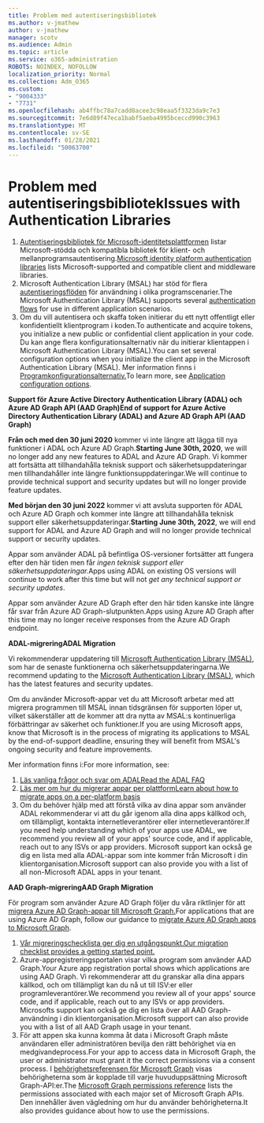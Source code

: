 ```yaml
---
title: Problem med autentiseringsbibliotek
ms.author: v-jmathew
author: v-jmathew
manager: scotv
ms.audience: Admin
ms.topic: article
ms.service: o365-administration
ROBOTS: NOINDEX, NOFOLLOW
localization_priority: Normal
ms.collection: Adm_O365
ms.custom:
- "9004333"
- "7731"
ms.openlocfilehash: ab4ffbc78a7cadd8acee3c98eaa5f3323da9c7e3
ms.sourcegitcommit: 7e6d89f47eca1babf5aeba4995bceccd990c3963
ms.translationtype: MT
ms.contentlocale: sv-SE
ms.lasthandoff: 01/28/2021
ms.locfileid: "50063700"
---
```

# <a name="issues-with-authentication-libraries"></a><span data-ttu-id="a425d-102">Problem med autentiseringsbibliotek</span><span class="sxs-lookup"><span data-stu-id="a425d-102">Issues with Authentication Libraries</span></span>

1. <span data-ttu-id="a425d-103">[Autentiseringsbibliotek för Microsoft-identitetsplattformen](https://docs.microsoft.com/azure/active-directory/develop/reference-v2-libraries) listar Microsoft-stödda och kompatibla bibliotek för klient- och mellanprogramsautentisering.</span><span class="sxs-lookup"><span data-stu-id="a425d-103">[Microsoft identity platform authentication libraries](https://docs.microsoft.com/azure/active-directory/develop/reference-v2-libraries) lists Microsoft-supported and compatible client and middleware libraries.</span></span>
2. <span data-ttu-id="a425d-104">Microsoft Authentication Library (MSAL) har stöd för flera [autentiseringsflöden](https://docs.microsoft.com/azure/active-directory/develop/msal-authentication-flows) för användning i olika programscenarier.</span><span class="sxs-lookup"><span data-stu-id="a425d-104">The Microsoft Authentication Library (MSAL) supports several [authentication flows](https://docs.microsoft.com/azure/active-directory/develop/msal-authentication-flows) for use in different application scenarios.</span></span>
3. <span data-ttu-id="a425d-105">Om du vill autentisera och skaffa token initierar du ett nytt offentligt eller konfidentiellt klientprogram i koden.</span><span class="sxs-lookup"><span data-stu-id="a425d-105">To authenticate and acquire tokens, you initialize a new public or confidential client application in your code.</span></span> <span data-ttu-id="a425d-106">Du kan ange flera konfigurationsalternativ när du initierar klientappen i Microsoft Authentication Library (MSAL).</span><span class="sxs-lookup"><span data-stu-id="a425d-106">You can set several configuration options when you initialize the client app in the Microsoft Authentication Library (MSAL).</span></span> <span data-ttu-id="a425d-107">Mer information finns i [Programkonfigurationsalternativ.](https://docs.microsoft.com/azure/active-directory/develop/msal-client-application-configuration)</span><span class="sxs-lookup"><span data-stu-id="a425d-107">To learn more, see [Application configuration options](https://docs.microsoft.com/azure/active-directory/develop/msal-client-application-configuration).</span></span>

<span data-ttu-id="a425d-108">**Support för Azure Active Directory Authentication Library (ADAL) och Azure AD Graph API (AAD Graph)**</span><span class="sxs-lookup"><span data-stu-id="a425d-108">**End of support for Azure Active Directory Authentication Library (ADAL) and Azure AD Graph API (AAD Graph)**</span></span>

<span data-ttu-id="a425d-109">**Från och med den 30 juni 2020** kommer vi inte längre att lägga till nya funktioner i ADAL och Azure AD Graph.</span><span class="sxs-lookup"><span data-stu-id="a425d-109">**Starting June 30th, 2020**, we will no longer add any new features to ADAL and Azure AD Graph.</span></span> <span data-ttu-id="a425d-110">Vi kommer att fortsätta att tillhandahålla teknisk support och säkerhetsuppdateringar men tillhandahåller inte längre funktionsuppdateringar.</span><span class="sxs-lookup"><span data-stu-id="a425d-110">We will continue to provide technical support and security updates but will no longer provide feature updates.</span></span>

<span data-ttu-id="a425d-111">**Med början den 30 juni 2022** kommer vi att avsluta supporten för ADAL och Azure AD Graph och kommer inte längre att tillhandahålla teknisk support eller säkerhetsuppdateringar.</span><span class="sxs-lookup"><span data-stu-id="a425d-111">**Starting June 30th, 2022**, we will end support for ADAL and Azure AD Graph and will no longer provide technical support or security updates.</span></span>

<span data-ttu-id="a425d-112">Appar som använder ADAL på befintliga OS-versioner fortsätter att fungera efter den här tiden men får *ingen teknisk support eller säkerhetsuppdateringar.*</span><span class="sxs-lookup"><span data-stu-id="a425d-112">Apps using ADAL on existing OS versions will continue to work after this time but will not *get any technical support or security updates*.</span></span>

<span data-ttu-id="a425d-113">Appar som använder Azure AD Graph efter den här tiden kanske inte längre får svar från Azure AD Graph-slutpunkten.</span><span class="sxs-lookup"><span data-stu-id="a425d-113">Apps using Azure AD Graph after this time may no longer receive responses from the Azure AD Graph endpoint.</span></span>

<span data-ttu-id="a425d-114">**ADAL-migrering**</span><span class="sxs-lookup"><span data-stu-id="a425d-114">**ADAL Migration**</span></span>

<span data-ttu-id="a425d-115">Vi rekommenderar uppdatering till [Microsoft Authentication Library (MSAL)](https://docs.microsoft.com/azure/active-directory/develop/v2-overview), som har de senaste funktionerna och säkerhetsuppdateringarna.</span><span class="sxs-lookup"><span data-stu-id="a425d-115">We recommend updating to the [Microsoft Authentication Library (MSAL)](https://docs.microsoft.com/azure/active-directory/develop/v2-overview), which has the latest features and security updates.</span></span>

<span data-ttu-id="a425d-116">Om du använder Microsoft-appar vet du att Microsoft arbetar med att migrera programmen till MSAL innan tidsgränsen för supporten löper ut, vilket säkerställer att de kommer att dra nytta av MSAL:s kontinuerliga förbättringar av säkerhet och funktioner.</span><span class="sxs-lookup"><span data-stu-id="a425d-116">If you are using Microsoft apps, know that Microsoft is in the process of migrating its applications to MSAL by the end-of-support deadline, ensuring they will benefit from MSAL's ongoing security and feature improvements.</span></span>

<span data-ttu-id="a425d-117">Mer information finns i:</span><span class="sxs-lookup"><span data-stu-id="a425d-117">For more information, see:</span></span>

1. [<span data-ttu-id="a425d-118">Läs vanliga frågor och svar om ADAL</span><span class="sxs-lookup"><span data-stu-id="a425d-118">Read the ADAL FAQ</span></span>](https://docs.microsoft.com/azure/active-directory/develop/msal-migration#frequently-asked-questions-faq)
2. [<span data-ttu-id="a425d-119">Läs mer om hur du migrerar appar per plattform</span><span class="sxs-lookup"><span data-stu-id="a425d-119">Learn about how to migrate apps on a per-platform basis</span></span>](https://docs.microsoft.com/azure/active-directory/develop/msal-migration#frequently-asked-questions-faq)
3. <span data-ttu-id="a425d-120">Om du behöver hjälp med att förstå vilka av dina appar som använder ADAL rekommenderar vi att du går igenom alla dina apps källkod och, om tillämpligt, kontakta internetleverantörer eller internetleverantörer.</span><span class="sxs-lookup"><span data-stu-id="a425d-120">If you need help understanding which of your apps use ADAL, we recommend you review all of your apps' source code, and if applicable, reach out to any ISVs or app providers.</span></span> <span data-ttu-id="a425d-121">Microsoft support kan också ge dig en lista med alla ADAL-appar som inte kommer från Microsoft i din klientorganisation.</span><span class="sxs-lookup"><span data-stu-id="a425d-121">Microsoft support can also provide you with a list of all non-Microsoft ADAL apps in your tenant.</span></span>

<span data-ttu-id="a425d-122">**AAD Graph-migrering**</span><span class="sxs-lookup"><span data-stu-id="a425d-122">**AAD Graph Migration**</span></span>

<span data-ttu-id="a425d-123">För program som använder Azure AD Graph följer du våra riktlinjer för att [migrera Azure AD Graph-appar till Microsoft Graph.](https://docs.microsoft.com/graph/migrate-azure-ad-graph-overview)</span><span class="sxs-lookup"><span data-stu-id="a425d-123">For applications that are using Azure AD Graph, follow our guidance to [migrate Azure AD Graph apps to Microsoft Graph](https://docs.microsoft.com/graph/migrate-azure-ad-graph-overview).</span></span>

1. [<span data-ttu-id="a425d-124">Vår migreringschecklista ger dig en utgångspunkt.</span><span class="sxs-lookup"><span data-stu-id="a425d-124">Our migration checklist provides a getting started point.</span></span>](https://docs.microsoft.com/graph/migrate-azure-ad-graph-planning-checklist)
2. <span data-ttu-id="a425d-125">Azure-appregistreringsportalen visar vilka program som använder AAD Graph.</span><span class="sxs-lookup"><span data-stu-id="a425d-125">Your Azure app registration portal shows which applications are using AAD Graph.</span></span> <span data-ttu-id="a425d-126">Vi rekommenderar att du granskar alla dina appars källkod, och om tillämpligt kan du nå ut till ISV:er eller programleverantörer.</span><span class="sxs-lookup"><span data-stu-id="a425d-126">We recommend you review all of your apps' source code, and if applicable, reach out to any ISVs or app providers.</span></span> <span data-ttu-id="a425d-127">Microsofts support kan också ge dig en lista över all AAD Graph-användning i din klientorganisation.</span><span class="sxs-lookup"><span data-stu-id="a425d-127">Microsoft support can also provide you with a list of all AAD Graph usage in your tenant.</span></span>
3. <span data-ttu-id="a425d-128">För att appen ska kunna komma åt data i Microsoft Graph måste användaren eller administratören bevilja den rätt behörighet via en medgivandeprocess.</span><span class="sxs-lookup"><span data-stu-id="a425d-128">For your app to access data in Microsoft Graph, the user or administrator must grant it the correct permissions via a consent process.</span></span> <span data-ttu-id="a425d-129">I [behörighetsreferensen för Microsoft Graph](https://docs.microsoft.com/graph/permissions-reference) visas behörigheterna som är kopplade till varje huvuduppsättning Microsoft Graph-API:er.</span><span class="sxs-lookup"><span data-stu-id="a425d-129">The [Microsoft Graph permissions reference](https://docs.microsoft.com/graph/permissions-reference) lists the permissions associated with each major set of Microsoft Graph APIs.</span></span> <span data-ttu-id="a425d-130">Den innehåller även vägledning om hur du använder behörigheterna.</span><span class="sxs-lookup"><span data-stu-id="a425d-130">It also provides guidance about how to use the permissions.</span></span>
